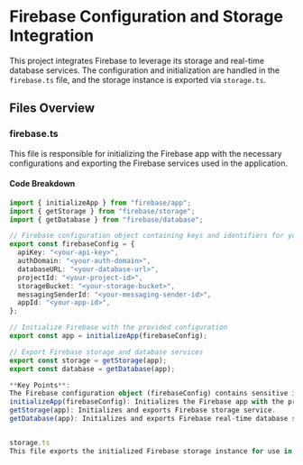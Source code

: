 # Firebase Configuration and Storage Integration

This project integrates Firebase to leverage its storage and real-time database services. The configuration and initialization are handled in the `firebase.ts` file, and the storage instance is exported via `storage.ts`.

## Files Overview

### firebase.ts

This file is responsible for initializing the Firebase app with the necessary configurations and exporting the Firebase services used in the application.

#### Code Breakdown

```typescript
import { initializeApp } from "firebase/app";
import { getStorage } from "firebase/storage";
import { getDatabase } from "firebase/database";

// Firebase configuration object containing keys and identifiers for your Firebase project.
export const firebaseConfig = {
  apiKey: "<your-api-key>",
  authDomain: "<your-auth-domain>",
  databaseURL: "<your-database-url>",
  projectId: "<your-project-id>",
  storageBucket: "<your-storage-bucket>",
  messagingSenderId: "<your-messaging-sender-id>",
  appId: "<your-app-id>",
};

// Initialize Firebase with the provided configuration
export const app = initializeApp(firebaseConfig);

// Export Firebase storage and database services
export const storage = getStorage(app);
export const database = getDatabase(app);

**Key Points**:
The Firebase configuration object (firebaseConfig) contains sensitive information such as apiKey, authDomain, databaseURL, etc. Ensure these are secured and not exposed in public repositories.
initializeApp(firebaseConfig): Initializes the Firebase app with the provided configuration.
getStorage(app): Initializes and exports Firebase storage service.
getDatabase(app): Initializes and exports Firebase real-time database service.


storage.ts
This file exports the initialized Firebase storage instance for use in other parts of the application.


```
